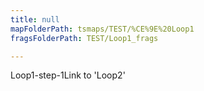 ```yaml
---
title: null
mapFolderPath: tsmaps/TEST/%CE%9E%20Loop1
fragsFolderPath: TEST/Loop1_frags

---
```



<!-- tsGuideRenderComment {"guide":{"id":"hG3dKv10p","path":"TEST","fragmentFolderPath":"TEST/Loop1_frags"},"fragment":{"id":"hG3dKv10p","topLevelMapKey":"g2OTe002K3","mapKeyChain":"g2OTe002K3","guideID":"hG3dKv1ha","guidePath":"c:/GitHub/MuddySpud/MuddySpud.github.io/tsmaps/TEST/Loop1.tsmap","parentFragmentID":null,"chartKey":"g2OTe002K3","options":[]}} -->

Loop1-step-1Link to 'Loop2'